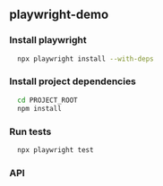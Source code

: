 ## playwright-demo

### Install playwright

```bash
  npx playwright install --with-deps
```

### Install project dependencies

```bash
  cd PROJECT_ROOT
  npm install
```

### Run tests

```bash
  npx playwright test
```

### API

